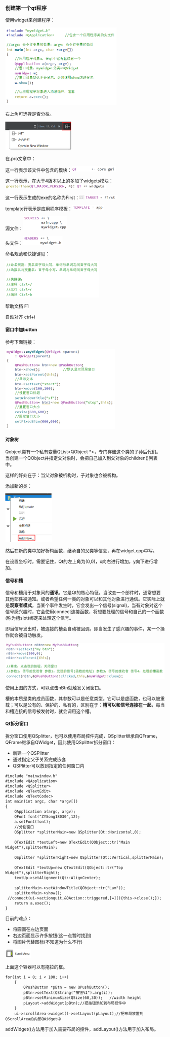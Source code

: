 ### 创建第一个qt程序

使用widget来创建程序：

<img src="Qt学习.assets/image-20200915153748474.png" alt="image-20200915153748474" style="zoom:50%;" />

右上角可选择是否分栏。

<img src="Qt学习.assets/image-20200915153841717.png" alt="image-20200915153841717" style="zoom:50%;" />

在.pro文章中：

这一行表示该文件中包含的模块：<img src="Qt学习.assets/image-20200915153949309.png" alt="image-20200915153949309" style="zoom:50%;" />

这一行表示，在大于4版本以上的多加了widgets模块：<img src="Qt学习.assets/image-20200915154124297.png" alt="image-20200915154124297" style="zoom:50%;" />

这一行表示生成的exe的名称为First：<img src="Qt学习.assets/image-20200915154327251.png" alt="image-20200915154327251" style="zoom:50%;" />

template行表示是应用程序模板：<img src="Qt学习.assets/image-20200915154633117.png" alt="image-20200915154633117" style="zoom:50%;" />

源文件：<img src="Qt学习.assets/image-20200915154752547.png" alt="image-20200915154752547" style="zoom:50%;" />

头文件：<img src="Qt学习.assets/image-20200915154812180.png" alt="image-20200915154812180" style="zoom:50%;" />

命名规范和快捷键见：

<img src="Qt学习.assets/image-20200915155306638.png" alt="image-20200915155306638" style="zoom:50%;" />

帮助文档 F1

自动对齐 ctrl+i

#### 窗口中加button

参考下面链接：

<img src="Qt学习.assets/image-20200915175056174.png" alt="image-20200915175056174" style="zoom:50%;" />

#### 对象树

Qobject类有一个私有变量QList<QObject *>，专门存储这个类的子孙后代们。当创建一个QObject并指定父对象时，会把自己加入到父对象的children()列表中。

这样的好处在于：当父对象被析构时，子对象也会被析构。

添加新的类：

<img src="Qt学习.assets/image-20200915192709137.png" alt="image-20200915192709137" style="zoom:50%;" />

然后在新的类中加好析构函数，继承自的父类等信息，再在widget.cpp中写。

在设置坐标时，需要记住，Qt的左上角为(0,0)，x向右进行增加，y向下进行增加。

#### 信号和槽

信号和槽用于对象间的**通讯**。它是Qt的核心特征。当改变一个部件时，通常想要其他部件被通知。或者希望任何一类的对象可以和其他对象进行通信。它实际上就是**观察者模式**，当某个事件发生时，它会发出一个信号(signal)，当有对象对这个信号感兴趣时，它会使用connect连接函数，将想要处理的信号和自己的一个函数(称为槽slot)绑定来处理这个信号。

即当信号发出时，被连接的槽会自动被回调。即当发生了感兴趣的事件，某一个操作就会被自动触发。

<img src="Qt学习.assets/image-20200915200855843.png" alt="image-20200915200855843" style="zoom:50%;" />

使用上图的方式，可以点击nBtn就触发关闭窗口。

槽的本质是类的成员函数，其参数可以是任意类型。它可以是虚函数，也可以被重载；可以是公有的、保护的、私有的，区别在于：**槽可以和信号连接在一起**，每当和槽连接的信号被发射时，就会调用这个槽。

#### Qt拆分窗口

拆分窗口使用QSplitter，也可以使用布局控件完成，QSplitter继承自QFrame，QFrame继承自QWidget，因此使用QSplitter拆分窗口：

- 新建一个QSPlitter
- 通过指定父子关系完成嵌套
- QSPlitter可以放到指定的任何窗口内

```Qt
#include "mainwindow.h"
#include <QApplication>
#include <QSplitter>
#include <QTextEdit>
#include <QTextCodec>
int main(int argc, char *argv[])
{
    QApplication a(argc, argv);
    QFont font("ZYSong18030",12);
    a.setFont(font);
    //分割窗口
    QSplitter *splitterMain=new QSplitter(Qt::Horizontal,0);

    QTextEdit *textLeft=new QTextEdit(QObject::tr("Main Widget"),splitterMain);

    QSplitter *splitterRight=new QSplitter(Qt::Vertical,splitterMain);

    QTextEdit *textUp=new QTextEdit(QObject::tr("Top Widget"),splitterRight);
    textUp->setAlignment(Qt::AlignCenter);

    splitterMain->setWindowTitle(QObject::tr("Lam"));
    splitterMain->show();
 //connect(ui->actionquit,&QAction::triggered,[=](){this->close();});
    return a.exec();
}

```

目前的难点：

- 将圆画在左边页面
- 右边页面显示许多按钮(这一点暂时找到)
- 将图片代替图标(不知道为什么不行)

<img src="Qt学习.assets/image-20200916162600962.png" alt="image-20200916162600962" style="zoom:50%;" />

上面这个容器可以有拖拉的框。

```Qt
for(int i = 0; i < 100; i++)
    {
        QPushButton *pBtn = new QPushButton();
        pBtn->setText(QString("按钮%1").arg(i));
        pBtn->setMinimumSize(QSize(60,30));   //width height
        pLayout->addWidget(pBtn);//把按钮添加到布局控件中
    }
    ui->scrollArea->widget()->setLayout(pLayout);//把布局放置到QScrollArea的内部QWidget中
```

addWidget()方法用于加入需要布局的控件，addLayout()方法用于加入布局。